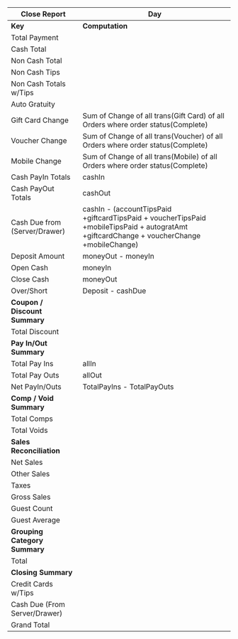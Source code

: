 | __Close Report__ | __Day__|
| ------ | ------ |
| __Key__ | __Computation__ |
| Total Payment |  |
| Cash Total |  |
| Non Cash Total |  |
| Non Cash Tips |  |
| Non Cash Totals w/Tips |  |
| Auto Gratuity |  |
| Gift Card Change| Sum of Change of all trans(Gift Card) of all Orders where order status(Complete) |
| Voucher Change | Sum of Change of all trans(Voucher) of all Orders where order status(Complete) |
| Mobile Change |Sum of Change of all trans(Mobile) of all Orders where order status(Complete) |
| Cash PayIn Totals | cashIn |
| Cash PayOut Totals | cashOut |
| Cash Due from (Server/Drawer) | cashIn - (accountTipsPaid +giftcardTipsPaid + voucherTipsPaid +mobileTipsPaid + autogratAmt +giftcardChange + voucherChange +mobileChange)|
| Deposit Amount | moneyOut - moneyIn |
| Open Cash | moneyIn |
| Close Cash | moneyOut |
| Over/Short | Deposit - cashDue |
| __Coupon / Discount Summary__ |
| Total Discount |  |
| __Pay In/Out Summary__ |
| Total Pay Ins | allIn |
| Total Pay Outs | allOut |
| Net PayIn/Outs | TotalPayIns - TotalPayOuts|
| __Comp / Void Summary__ |
| Total Comps |  |
| Total Voids |  |
| __Sales Reconciliation__ |
| Net Sales | |
| Other Sales | |
| Taxes |  |
| Gross Sales |  |
| Guest Count |  |
| Guest Average |  |
| __Grouping Category Summary__ |
| Total  |  |
| __Closing Summary__ |
| Credit Cards w/Tips|  |
| Cash Due (From Server/Drawer) | |
| Grand Total | |
